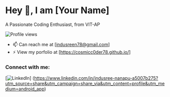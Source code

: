 # Hey 👋, I am [Your Name]

A Passionate Coding Enthusiast, from VIT-AP

![Profile views](https://komarev.com/ghpvc/?username=CosmicC0der78)

- 📫 Can reach me at [indusreen78@gmail.com]
- ⚡ View my porfolio at [https://cosmicc0der78.github.io/]

### Connect with me:
[![LinkedIn](https://img.shields.io/badge/-LinkedIn-blue?style=flat&logo=Linkedin&logoColor=white)] (https://www.linkedin.com/in/indusree-nanapu-a5007b275?utm_source=share&utm_campaign=share_via&utm_content=profile&utm_medium=android_app)




